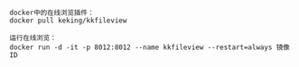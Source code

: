     docker中的在线浏览插件：
    docker pull keking/kkfileview
    
    运行在线浏览：
    docker run -d -it -p 8012:8012 --name kkfileview --restart=always 镜像ID